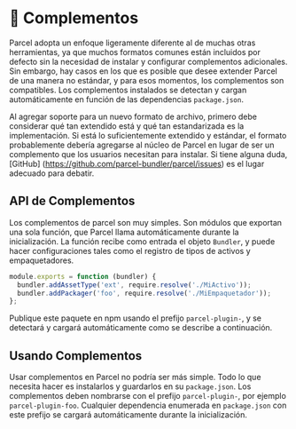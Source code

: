 # 🔌 Complementos

Parcel adopta un enfoque ligeramente diferente al de muchas otras herramientas, ya que muchos formatos comunes están incluidos por defecto sin la necesidad de instalar y configurar complementos adicionales. Sin embargo, hay casos en los que es posible que desee extender Parcel de una manera no estándar, y para esos momentos, los complementos son compatibles. Los complementos instalados se detectan y cargan automáticamente en función de las dependencias `package.json`.

Al agregar soporte para un nuevo formato de archivo, primero debe considerar qué tan extendido está y qué tan estandarizada es la implementación. Si está lo suficientemente extendido y estándar, el formato probablemente debería agregarse al núcleo de Parcel en lugar de ser un complemento que los usuarios necesitan para instalar. Si tiene alguna duda, [GitHub] (https://github.com/parcel-bundler/parcel/issues) es el lugar adecuado para debatir.

## API de Complementos

Los complementos de parcel son muy simples. Son módulos que exportan una sola función, que Parcel llama automáticamente durante la inicialización. La función recibe como entrada el objeto `Bundler`, y puede hacer configuraciones tales como el registro de tipos de activos y empaquetadores.

```javascript
module.exports = function (bundler) {
  bundler.addAssetType('ext', require.resolve('./MiActivo'));
  bundler.addPackager('foo', require.resolve('./MiEmpaquetador'));
};
```

Publique este paquete en npm usando el prefijo `parcel-plugin-`, y se detectará y cargará automáticamente como se describe a continuación.

## Usando Complementos

Usar complementos en Parcel no podría ser más simple. Todo lo que necesita hacer es instalarlos y guardarlos en su `package.json`. Los complementos deben nombrarse con el prefijo `parcel-plugin-`, por ejemplo `parcel-plugin-foo`. Cualquier dependencia enumerada en `package.json` con este prefijo se cargará automáticamente durante la inicialización.